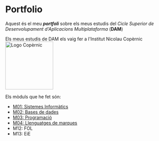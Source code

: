 # Portfolio
Aquest és el meu **_portfoli_** sobre els meus estudis del *Cicle Superior de Desenvolupament d'Aplicacions Multiplataforma* (**DAM**)

Els meus estudis de DAM els vaig fer a l'Institut Nicolau Copèrnic <br>
<img src="https://copernic.cat/images/logos/logo-header.png" alt="Logo Copèrnic" width="150"/>

Els mòduls que he fet són: 
  - [M01: Sistemes Informàtics](https://github.com/alexgarciamartinez/Portfolio/tree/main/CFGS/M01%20-%20Sistemas%20Inform%C3%A1ticos) 
  - [M02: Bases de dades](https://github.com/alexgarciamartinez/Portfolio/tree/main/CFGS/M02%20-%20Base%20de%20datos)
  - [M03: Programació](https://github.com/alexgarciamartinez/Portfolio/tree/main/CFGS/M03%20-%20Programaci%C3%B3n)
  - [M04: Llenguatges de marques](https://github.com/alexgarciamartinez/Portfolio/tree/main/CFGS/M04%20-%20Lenguaje%20de%20marcas)
  - M12: FOL
  - M13: EiE
